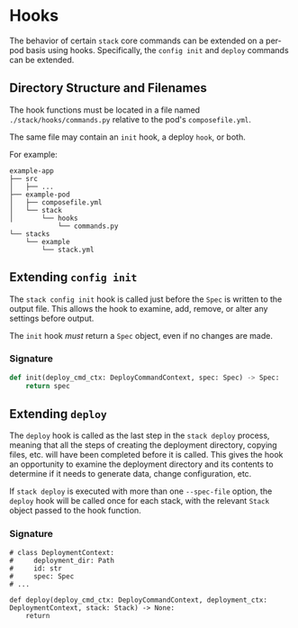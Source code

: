 # Hooks

The behavior of certain `stack` core commands can be extended on a per-pod basis using hooks.  Specifically, the
`config init` and `deploy` commands can be extended.

## Directory Structure and Filenames
The hook functions must be located in a file named `./stack/hooks/commands.py` relative to the pod's `composefile.yml`.

The same file may contain an `init` hook, a deploy `hook`, or both.

For example:
```
example-app
├── src
│   ├── ...
├── example-pod
│   ├── composefile.yml
│   └── stack
│       └── hooks
            └── commands.py
└── stacks
    └── example
        └── stack.yml
```

## Extending `config init`

The `stack config init` hook is called just before the `Spec` is written to the output file.  This allows the hook 
to examine, add, remove, or alter any settings before output.

The `init` hook _must_ return a `Spec` object, even if no changes are made.

### Signature

```python
def init(deploy_cmd_ctx: DeployCommandContext, spec: Spec) -> Spec:
    return spec
```

## Extending `deploy`

The `deploy` hook is called as the last step in the `stack deploy` process, meaning that all the steps of creating
the deployment directory, copying files, etc. will have been completed before it is called.  This gives the hook an
opportunity to examine the deployment directory and its contents to determine if it needs to generate data,
change configuration, etc.

If `stack deploy` is executed with more than one `--spec-file` option, the `deploy` hook will be called once for
each stack, with the relevant `Stack` object passed to the hook function.

### Signature
```
# class DeploymentContext:
#     deployment_dir: Path
#     id: str
#     spec: Spec
# ...
 
def deploy(deploy_cmd_ctx: DeployCommandContext, deployment_ctx: DeploymentContext, stack: Stack) -> None:
    return
```
